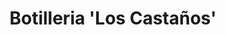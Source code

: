 ---
title: "Botilleria 'Los Castaños'"
url: /villarrica/botilleria-los-castanos/
shop: Lebensmittel
---